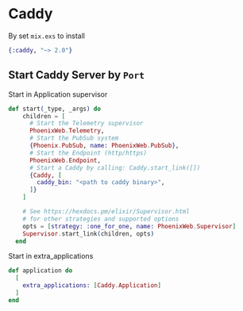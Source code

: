 # Caddy

By set `mix.exs` to install

```elixir
{:caddy, "~> 2.0"}
```

## Start Caddy Server by `Port`

Start in Application supervisor

```elixir
def start(_type, _args) do
    children = [
      # Start the Telemetry supervisor
      PhoenixWeb.Telemetry,
      # Start the PubSub system
      {Phoenix.PubSub, name: PhoenixWeb.PubSub},
      # Start the Endpoint (http/https)
      PhoenixWeb.Endpoint,
      # Start a Caddy by calling: Caddy.start_link([])
      {Caddy, [
        caddy_bin: "<path to caddy binary>",
      ]}
    ]

    # See https://hexdocs.pm/elixir/Supervisor.html
    # for other strategies and supported options
    opts = [strategy: :one_for_one, name: PhoenixWeb.Supervisor]
    Supervisor.start_link(children, opts)
  end
```

Start in extra_applications

```elixir
def application do
  [
    extra_applications: [Caddy.Application]
  ]
end
```
